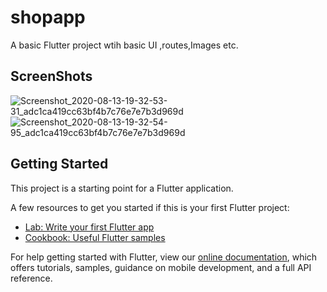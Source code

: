 # shopapp

A basic Flutter project wtih basic UI ,routes,Images etc.

## ScreenShots

![Screenshot_2020-08-13-19-32-53-31_adc1ca419cc63bf4b7c76e7e7b3d969d](https://user-images.githubusercontent.com/48161576/90231045-29db6380-de38-11ea-9cea-03de9d1144e0.jpg)
![Screenshot_2020-08-13-19-32-54-95_adc1ca419cc63bf4b7c76e7e7b3d969d](https://user-images.githubusercontent.com/48161576/90231055-2c3dbd80-de38-11ea-962e-1bd305e006c8.jpg)



## Getting Started

This project is a starting point for a Flutter application.

A few resources to get you started if this is your first Flutter project:

- [Lab: Write your first Flutter app](https://flutter.dev/docs/get-started/codelab)
- [Cookbook: Useful Flutter samples](https://flutter.dev/docs/cookbook)

For help getting started with Flutter, view our
[online documentation](https://flutter.dev/docs), which offers tutorials,
samples, guidance on mobile development, and a full API reference.
